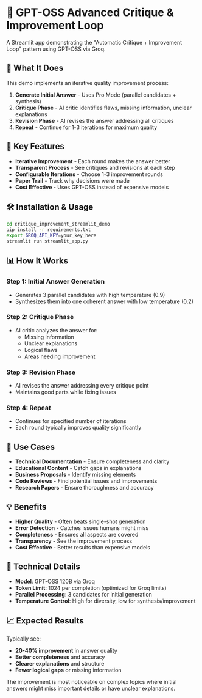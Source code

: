 # 🔄 GPT-OSS Advanced Critique & Improvement Loop

A Streamlit app demonstrating the "Automatic Critique + Improvement Loop" pattern using GPT-OSS via Groq.

## 🎯 What It Does

This demo implements an iterative quality improvement process:

1. **Generate Initial Answer** - Uses Pro Mode (parallel candidates + synthesis)
2. **Critique Phase** - AI critic identifies flaws, missing information, unclear explanations
3. **Revision Phase** - AI revises the answer addressing all critiques
4. **Repeat** - Continue for 1-3 iterations for maximum quality

## 🚀 Key Features

- **Iterative Improvement** - Each round makes the answer better
- **Transparent Process** - See critiques and revisions at each step
- **Configurable Iterations** - Choose 1-3 improvement rounds
- **Paper Trail** - Track why decisions were made
- **Cost Effective** - Uses GPT-OSS instead of expensive models

## 🛠️ Installation & Usage

```bash
cd critique_improvement_streamlit_demo
pip install -r requirements.txt
export GROQ_API_KEY=your_key_here
streamlit run streamlit_app.py
```

## 📊 How It Works

### Step 1: Initial Answer Generation
- Generates 3 parallel candidates with high temperature (0.9)
- Synthesizes them into one coherent answer with low temperature (0.2)

### Step 2: Critique Phase
- AI critic analyzes the answer for:
  - Missing information
  - Unclear explanations
  - Logical flaws
  - Areas needing improvement

### Step 3: Revision Phase
- AI revises the answer addressing every critique point
- Maintains good parts while fixing issues

### Step 4: Repeat
- Continues for specified number of iterations
- Each round typically improves quality significantly

## 🎯 Use Cases

- **Technical Documentation** - Ensure completeness and clarity
- **Educational Content** - Catch gaps in explanations
- **Business Proposals** - Identify missing elements
- **Code Reviews** - Find potential issues and improvements
- **Research Papers** - Ensure thoroughness and accuracy

## 💡 Benefits

- **Higher Quality** - Often beats single-shot generation
- **Error Detection** - Catches issues humans might miss
- **Completeness** - Ensures all aspects are covered
- **Transparency** - See the improvement process
- **Cost Effective** - Better results than expensive models

## 🔧 Technical Details

- **Model**: GPT-OSS 120B via Groq
- **Token Limit**: 1024 per completion (optimized for Groq limits)
- **Parallel Processing**: 3 candidates for initial generation
- **Temperature Control**: High for diversity, low for synthesis/improvement

## 📈 Expected Results

Typically see:
- **20-40% improvement** in answer quality
- **Better completeness** and accuracy
- **Clearer explanations** and structure
- **Fewer logical gaps** or missing information

The improvement is most noticeable on complex topics where initial answers might miss important details or have unclear explanations. 